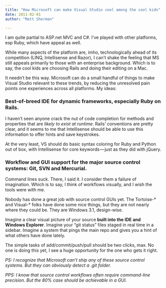 ```yaml
---
title: "How Microsoft can make Visual Studio cool among the cool kids"
date: 2011-02-01
author: "Matt Sherman"

---
```


I am quite partial to ASP.net MVC and C#. I’ve played with other platforms, esp Ruby, which have appeal as well.

While many aspects of the platform are, imho, technologically ahead of its competition (LINQ, Intellisense and Razor), I can’t shake the feeling that MS still appeals primarily to those with an enterprise background. Which is to say, the cool kids are choosing Rails and doing their editing on a Mac.

It needn’t be this way. Microsoft can do a small handful of things to make Visual Studio relevant to these trends, by reducing the unresolved pain points one experiences across all platforms. My ideas:

### Best-of-breed IDE for dynamic frameworks, especially Ruby on Rails.

I haven’t seen anyone crack the nut of code completion for methods and properties that are _likely to exist at runtime_. Rails’ conventions are pretty clear, and it seems to me that Intellisense should be able to use this information to offer hints and save keystrokes.

At the very least, VS should do basic syntax coloring for Ruby and Python out of box, with Intellisense for core keywords — just as they did with jQuery.

### Workflow and GUI support for the major source control systems: Git, SVN and Mercurial.

Command lines suck. There, I said it. I consider them a failure of imagination. Which is to say, I think of workflows visually, and I wish the tools were with me.

Nobody has done a great job with source control GUIs yet. The Tortoise-* and Visual-* folks have done some nice things, but they are not nearly where they could be. They are Windows 3.1, design-wise.

Imagine a clear visual picture of your source **built into the IDE and Windows Explorer**. Imagine your “git status” files staged in real time in a sidebar. Imagine a system that pings the main repo and gives you a hint of what others have done lately.

The simple tasks of add/commit/push/pull should be two clicks, max. No one is doing this yet, I see a huge opportunity for the one who gets it right.

_PS: I recognize that Microsoft can’t *ship* any of these source control systems. But they can obviously detect a .git folder._

_PPS: I know that source control workflows often require command-line precision. But the 80% case should be achievable in a GUI._
